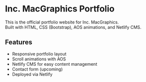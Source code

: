 # Inc. MacGraphics Portfolio

This is the official portfolio website for Inc. MacGraphics.  
Built with HTML, CSS (Bootstrap), AOS animations, and Netlify CMS.

## Features
- Responsive portfolio layout
- Scroll animations with AOS
- Netlify CMS for easy content management
- Contact form (upcoming)
- Deployed via Netlify

